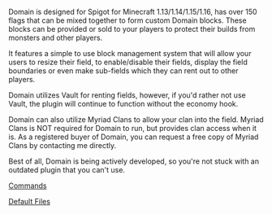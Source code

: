 Domain is designed for Spigot for Minecraft 1.13/1.14/1.15/1.16, has over 150 flags that can be mixed together to form custom Domain blocks. These blocks can be provided or sold to your players to protect their builds from monsters and other players.

It features a simple to use block management system that will allow your users to resize their field, to enable/disable their fields, display the field boundaries or even make sub-fields which they can rent out to other players.

Domain utilizes Vault for renting fields, however, if you'd rather not use Vault, the plugin will continue to function without the economy hook.

Domain can also utilize Myriad Clans to allow your clan into the field. Myriad Clans is NOT required for Domain to run, but provides clan access when it is. As a registered buyer of Domain, you can request a free copy of Myriad Clans by contacting me directly.

Best of all, Domain is being actively developed, so you're not stuck with an outdated plugin that you can't use.

[Commands](https://torpkev.github.io/domain_docs/commands)


[Default Files](https://torpkev.github.io/domain_docs/default_files)
